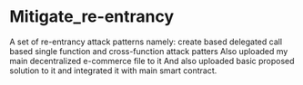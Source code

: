 # Mitigate_re-entrancy
A set of re-entrancy attack patterns namely:
create based 
delegated call based
single function and
cross-function attack patters
Also uploaded my main decentralized e-commerce file to it
And also uploaded basic proposed solution to it and integrated it with main smart contract.
